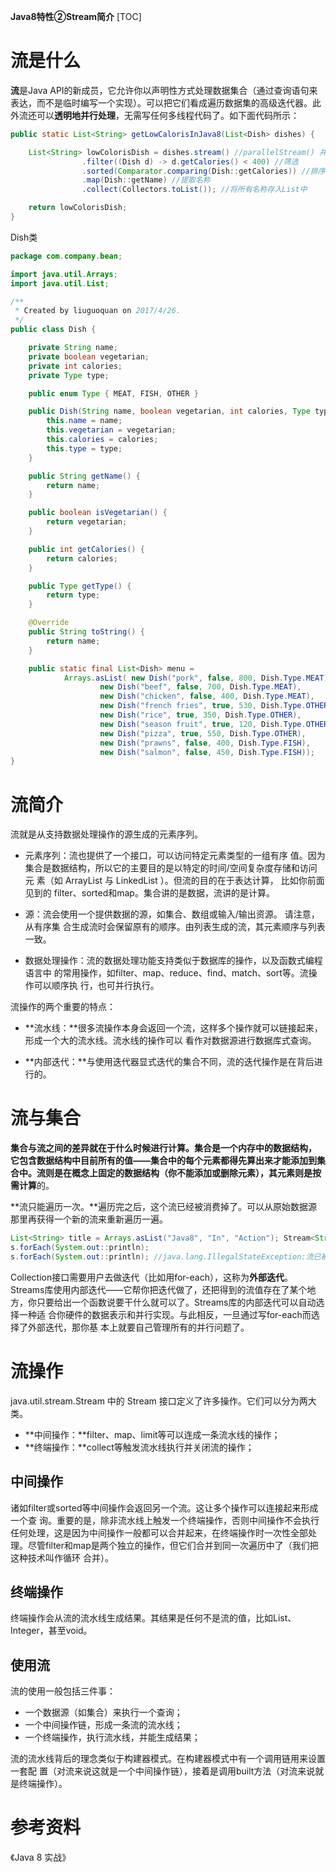 **Java8特性②Stream简介**
[TOC]

# 流是什么

**流**是Java API的新成员，它允许你以声明性方式处理数据集合（通过查询语句来表达，而不是临时编写一个实现）。可以把它们看成遍历数据集的高级迭代器。此外流还可以**透明地并行处理**，无需写任何多线程代码了。如下面代码所示：

```java
public static List<String> getLowCalorisInJava8(List<Dish> dishes) {

    List<String> lowColorisDish = dishes.stream() //parallelStream() 并行流
                .filter((Dish d) -> d.getCalories() < 400) //筛选
                .sorted(Comparator.comparing(Dish::getCalories)) //排序
                .map(Dish::getName) //提取名称
                .collect(Collectors.toList()); //将所有名称存入List中

    return lowColorisDish;
}
```

Dish类

```java
package com.company.bean;

import java.util.Arrays;
import java.util.List;

/**
 * Created by liuguoquan on 2017/4/26.
 */
public class Dish {

    private String name;
    private boolean vegetarian;
    private int calories;
    private Type type;

    public enum Type { MEAT, FISH, OTHER }

    public Dish(String name, boolean vegetarian, int calories, Type type) {
        this.name = name;
        this.vegetarian = vegetarian;
        this.calories = calories;
        this.type = type;
    }

    public String getName() {
        return name;
    }

    public boolean isVegetarian() {
        return vegetarian;
    }

    public int getCalories() {
        return calories;
    }

    public Type getType() {
        return type;
    }

    @Override
    public String toString() {
        return name;
    }

    public static final List<Dish> menu =
            Arrays.asList( new Dish("pork", false, 800, Dish.Type.MEAT),
                    new Dish("beef", false, 700, Dish.Type.MEAT),
                    new Dish("chicken", false, 400, Dish.Type.MEAT),
                    new Dish("french fries", true, 530, Dish.Type.OTHER),
                    new Dish("rice", true, 350, Dish.Type.OTHER),
                    new Dish("season fruit", true, 120, Dish.Type.OTHER),
                    new Dish("pizza", true, 550, Dish.Type.OTHER),
                    new Dish("prawns", false, 400, Dish.Type.FISH),
                    new Dish("salmon", false, 450, Dish.Type.FISH));
}
```

# 流简介

流就是从支持数据处理操作的源生成的元素序列。

* 元素序列：流也提供了一个接口，可以访问特定元素类型的一组有序 值。因为集合是数据结构，所以它的主要目的是以特定的时间/空间复杂度存储和访问元 素（如 ArrayList 与 LinkedList ）。但流的目的在于表达计算， 比如你前面见到的 filter、sorted和map。集合讲的是数据，流讲的是计算。

* 源：流会使用一个提供数据的源，如集合、数组或输入/输出资源。 请注意，从有序集 合生成流时会保留原有的顺序。由列表生成的流，其元素顺序与列表一致。

* 数据处理操作：流的数据处理功能支持类似于数据库的操作，以及函数式编程语言中 的常用操作，如filter、map、reduce、find、match、sort等。流操作可以顺序执 行，也可并行执行。

流操作的两个重要的特点：

* **流水线：**很多流操作本身会返回一个流，这样多个操作就可以链接起来，形成一个大的流水线。流水线的操作可以 看作对数据源进行数据库式查询。

* **内部迭代：**与使用迭代器显式迭代的集合不同，流的迭代操作是在背后进行的。

# 流与集合

**集合与流之间的差异就在于什么时候进行计算。**集合是一个内存中的数据结构， 它包含数据结构中目前所有的值——集合中的每个元素都得先算出来才能添加到集合中。流则是在概念上固定的数据结构（你不能添加或删除元素），其元素则是**按需计算**的。

**流只能遍历一次。**遍历完之后，这个流已经被消费掉了。可以从原始数据源那里再获得一个新的流来重新遍历一遍。

```java
List<String> title = Arrays.asList("Java8", "In", "Action"); Stream<String> s = title.stream()
s.forEach(System.out::println); 
s.forEach(System.out::println); //java.lang.IllegalStateException:流已被操作
```

Collection接口需要用户去做迭代（比如用for-each），这称为**外部迭代**。Streams库使用内部迭代——它帮你把迭代做了，还把得到的流值存在了某个地方，你只要给出一个函数说要干什么就可以了。Streams库的内部迭代可以自动选择一种适 合你硬件的数据表示和并行实现。与此相反，一旦通过写for-each而选择了外部迭代，那你基 本上就要自己管理所有的并行问题了。

# 流操作

java.util.stream.Stream 中的 Stream 接口定义了许多操作。它们可以分为两大类。

*   **中间操作：**filter、map、limit等可以连成一条流水线的操作；
*   **终端操作：**collect等触发流水线执行并关闭流的操作；

## 中间操作

诸如filter或sorted等中间操作会返回另一个流。这让多个操作可以连接起来形成一个查 询。重要的是，除非流水线上触发一个终端操作，否则中间操作不会执行任何处理，这是因为中间操作一般都可以合并起来，在终端操作时一次性全部处理。尽管filter和map是两个独立的操作，但它们合并到同一次遍历中了（我们把这种技术叫作循环 合并）。

## 终端操作

终端操作会从流的流水线生成结果。其结果是任何不是流的值，比如List、Integer，甚至void。

## 使用流

流的使用一般包括三件事：

- 一个数据源（如集合）来执行一个查询；
- 一个中间操作链，形成一条流的流水线；
- 一个终端操作，执行流水线，并能生成结果；

流的流水线背后的理念类似于构建器模式。在构建器模式中有一个调用链用来设置一套配 置（对流来说这就是一个中间操作链），接着是调用built方法（对流来说就是终端操作）。

# 参考资料

《Java 8 实战》

